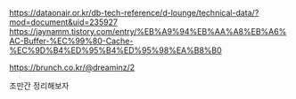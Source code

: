 https://dataonair.or.kr/db-tech-reference/d-lounge/technical-data/?mod=document&uid=235927
https://jaynamm.tistory.com/entry/%EB%A9%94%EB%AA%A8%EB%A6%AC-Buffer-%EC%99%80-Cache-%EC%9D%B4%ED%95%B4%ED%95%98%EA%B8%B0

https://brunch.co.kr/@dreaminz/2

조만간 정리해보자